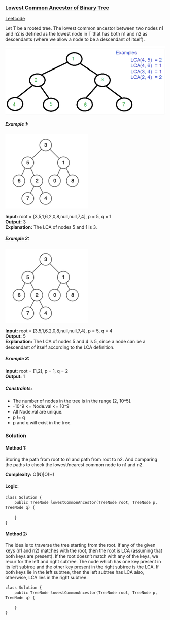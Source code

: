 ### [Lowest Common Ancestor of Binary Tree](https://www.geeksforgeeks.org/lowest-common-ancestor-binary-tree-set-1/)
[Leetcode](https://leetcode.com/problems/lowest-common-ancestor-of-a-binary-tree/)

Let T be a rooted tree. The lowest common ancestor between two nodes n1 and n2 is defined as the lowest node in T that has both n1 and n2 as descendants (where we allow a node to be a descendant of itself).

![](https://github.com/preet18/AlgoNotes/blob/master/Tree/Pictures/LCA%20of%20Binary%20Tree.png)

##### Example 1:
![](https://github.com/preet18/AlgoNotes/blob/master/Tree/Pictures/LCA%20of%20Binary%20Tree%20-%20Example%201.png)

**Input:** root = [3,5,1,6,2,0,8,null,null,7,4], p = 5, q = 1\
**Output:** 3\
**Explanation:** The LCA of nodes 5 and 1 is 3.

##### Example 2:
![](https://github.com/preet18/AlgoNotes/blob/master/Tree/Pictures/LCA%20of%20Binary%20Tree%20-%20Example%201.png)

**Input:** root = [3,5,1,6,2,0,8,null,null,7,4], p = 5, q = 4\
**Output:** 5\
**Explanation:** The LCA of nodes 5 and 4 is 5, since a node can be a descendant of itself according to the LCA definition.

##### Example 3:
**Input:** root = [1,2], p = 1, q = 2\
**Output:** 1

##### Constraints:
* The number of nodes in the tree is in the range [2, 10^5].
* -10^9 <= Node.val <= 10^9
* All Node.val are unique.
* p != q
* p and q will exist in the tree.

### Solution
#### Method 1:
Storing the path from root to n1 and path from root to n2. And comparing the paths to check the lowest/nearest common node to n1 and n2.

**Complexity:** O(N)|O(H)

#### Logic:
```
class Solution {
    public TreeNode lowestCommonAncestor(TreeNode root, TreeNode p, TreeNode q) {
        
    }
}
```

#### Method 2:
The idea is to traverse the tree starting from the root. If any of the given keys (n1 and n2) matches with the root, then the root is LCA (assuming that both keys are present). If the root doesn’t match with any of the keys, we recur for the left and right subtree. The node which has one key present in its left subtree and the other key present in the right subtree is the LCA. If both keys lie in the left subtree, then the left subtree has LCA also, otherwise, LCA lies in the right subtree.  

```
class Solution {
    public TreeNode lowestCommonAncestor(TreeNode root, TreeNode p, TreeNode q) {
        
    }
}
```

